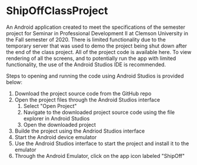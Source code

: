 # ShipOffClassProject
An Android application created to meet the specifications of the semester project for Seminar in Professional Development II at Clemson University in the Fall semester of 2020.
There is limited functionality due to the temporary server that was used to demo the project being shut down after the end of the class project.
All of the project code is available here. To view rendering of all the screens, and to potentially run the app with limited functionality, the use of the Android Studios IDE is recommended.

Steps to opening and running the code using Android Studios is provided below:
1) Download the project source code from the GitHub repo
2) Open the project files through the Android Studios interface
    1) Select "Open Project"
    2) Navigate to the downloaded project source code using the file explorer in Android Studios
    3) Open the downloaded project
3) Builde the project using the Andriod Studios interface
4) Start the Android device emulator
5) Use the Android Studios interface to start the project and install it to the emulator
6) Through the Android Emulator, click on the app icon labeled "ShipOff"


